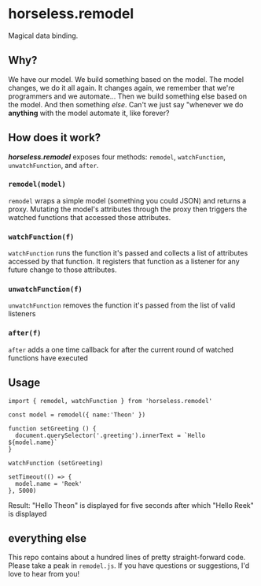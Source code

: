 # horseless.remodel

Magical data binding.

## Why?

We have our model. We build something based on the model. The model changes, we do it all again. It changes again, we remember that we're programmers and we automate... Then we build something else based on the model. And then something *else*. Can't we just say "whenever we do **anything** with the model automate it, like forever?

## How does it work?

***horseless.remodel*** exposes four methods: `remodel`, `watchFunction`, `unwatchFunction`, and `after`. 

### `remodel(model)`

`remodel` wraps a simple model (something you could JSON) and returns a proxy. Mutating the model's attributes through the proxy then triggers the watched functions that accessed those attributes.

### `watchFunction(f)`

`watchFunction` runs the function it's passed and collects a list of attributes accessed by that function. It registers that function as a listener for any future change to those attributes.

### `unwatchFunction(f)`

`unwatchFunction` removes the function it's passed from the list of valid listeners

### `after(f)`

`after` adds a one time callback for after the current round of watched functions have executed

## Usage

```
import { remodel, watchFunction } from 'horseless.remodel'

const model = remodel({ name:'Theon' })

function setGreeting () {
  document.querySelector('.greeting').innerText = `Hello ${model.name}`
}

watchFunction (setGreeting)

setTimeout(() => {
  model.name = 'Reek'
}, 5000)
```

Result: "Hello Theon" is displayed for five seconds after which "Hello Reek" is displayed

## everything else
This repo contains about a hundred lines of pretty straight-forward code. Please take a peak in `remodel.js`. If you have questions or suggestions, I'd love to hear from you!